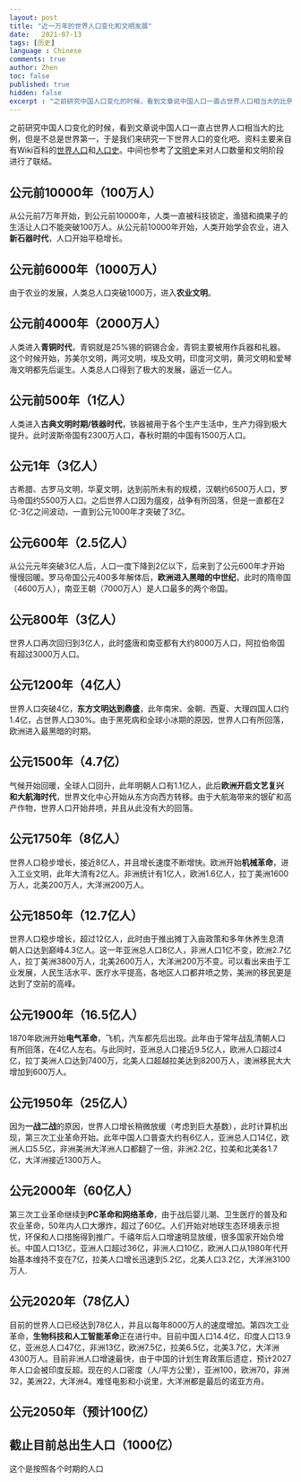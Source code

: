 ```yaml
---
layout: post
title: "近一万年的世界人口变化和文明发展"
date:   2021-07-13
tags: [历史]
language : Chinese
comments: true
author: Zhen
toc: false
published: true
hidden: false
excerpt : "之前研究中国人口变化的时候，看到文章说中国人口一直占世界人口相当大的比例，但是不总是世界第一，于是我们来研究一下世界人口的变化吧。"
---
```

之前研究中国人口变化的时候，看到文章说中国人口一直占世界人口相当大的比例，但是不总是世界第一，于是我们来研究一下世界人口的变化吧。资料主要来自有Wiki百科的[世界人口](https://zh.wikipedia.org/wiki/%E4%B8%96%E7%95%8C%E4%BA%BA%E5%8F%A3)和[人口史](https://zh.m.wikipedia.org/wiki/%E4%BA%BA%E5%8F%A3%E5%8F%B2)。中间也参考了[文明史](https://zh.wikipedia.org/wiki/%E6%96%87%E6%98%8E)来对人口数量和文明阶段进行了联结。

## 公元前10000年（100万人）
从公元前7万年开始，到公元前10000年，人类一直被科技锁定，渔猎和摘果子的生活让人口不能突破100万人。从公元前10000年开始，人类开始学会农业，进入**新石器时代**，人口开始平稳增长。

## 公元前6000年（1000万人）
由于农业的发展，人类总人口突破1000万，进入**农业文明**。

## 公元前4000年（2000万人）
人类进入**青铜时代**，青铜就是25%锡的铜锡合金，青铜主要被用作兵器和礼器。这个时候开始，苏美尔文明，两河文明，埃及文明，印度河文明，黄河文明和爱琴海文明都先后诞生。人类总人口得到了极大的发展，逼近一亿人。

## 公元前500年（1亿人）
人类进入**古典文明时期/铁器时代**，铁器被用于各个生产生活中，生产力得到极大提升。此时波斯帝国有2300万人口，春秋时期的中国有1500万人口。

## 公元1年（3亿人）
古希腊、古罗马文明，华夏文明，达到前所未有的规模，汉朝约6500万人口，罗马帝国约5500万人口。之后世界人口因为瘟疫，战争有所回落，但是一直都在2亿-3亿之间波动，一直到公元1000年才突破了3亿。

## 公元600年（2.5亿人）
从公元元年突破3亿人后，人口一度下降到2亿以下，后来到了公元600年才开始慢慢回暖。罗马帝国公元400多年解体后，**欧洲进入黑暗的中世纪**，此时的隋帝国（4600万人），南亚王朝（7000万人）是人口最多的两个帝国。

## 公元800年（3亿人）
世界人口再次回归到3亿人，此时盛唐和南亚都有大约8000万人口，阿拉伯帝国有超过3000万人口。

## 公元1200年（4亿人）
世界人口突破4亿，**东方文明达到鼎盛**，此年南宋、金朝、西夏、大理四国人口约1.4亿，占世界人口30%。由于黑死病和全球小冰期的原因，世界人口有所回落，欧洲进入最黑暗的时期。

## 公元1500年（4.7亿）
气候开始回暖，全球人口回升，此年明朝人口有1.1亿人，此后**欧洲开启文艺复兴和大航海时代**，世界文化中心开始从东方向西方转移。由于大航海带来的银矿和高产作物，世界人口开始井喷，并且从此没有大的回落。

## 公元1750年（8亿人）
世界人口稳步增长，接近8亿人，并且增长速度不断增快。欧洲开始**机械革命**，进入工业文明，此年大清有2亿人。非洲统计有1亿人，欧洲1.6亿人，拉丁美洲1600万人，北美200万人，大洋洲200万人。

## 公元1850年（12.7亿人）
世界人口稳步增长，超过12亿人，此时由于推出摊丁入亩政策和多年休养生息清朝人口达到巅峰4.3亿人。这一年亚洲总人口8亿人，非洲人口1亿不变，欧洲2.7亿人，拉丁美洲3800万人，北美2600万人，大洋洲200万不变。可以看出来由于工业发展，人民生活水平、医疗水平提高，各地区人口都井喷之势，美洲的移民更是达到了空前的高峰。

## 公元1900年（16.5亿人）
1870年欧洲开始**电气革命**，飞机，汽车都先后出现。此年由于常年战乱清朝人口有所回落，在4亿人左右。与此同时，亚洲总人口接近9.5亿人，欧洲人口超过4亿，拉丁美洲人口达到7400万，北美人口超越拉美达到8200万人，澳洲移民大大增加到600万人。

## 公元1950年（25亿人）
因为**一战二战**的原因，世界人口增长稍微放缓（考虑到巨大基数），此时计算机出现，第三次工业革命开始。此年中国人口普查大约有6亿人，亚洲总人口14亿，欧洲人口5.5亿，非洲美洲大洋洲人口都翻了一倍，非洲2.2亿，拉美和北美各1.7亿，大洋洲接近1300万人。

## 公元2000年（60亿人）
第三次工业革命继续到**PC革命和网络革命**，由于战后婴儿潮、卫生医疗的普及和农业革命，50年内人口大爆炸，超过了60亿。人们开始对地球生态环境表示担忧，环保和人口措施得到推广。千禧年后人口增速明显放缓，很多国家开始负增长。中国人口13亿，亚洲人口超过36亿，非洲人口10亿，欧洲人口从1980年代开始基本维持不变在7亿，拉美人口增长迅速到5.2亿，北美人口3.2亿，大洋洲3100万人.

## 公元2020年（78亿人）
目前的世界人口已经达到78亿人，并且以每年8000万人的速度增加。第四次工业革命，**生物科技和人工智能革命**正在进行中。目前中国人口14.4亿，印度人口13.9亿，亚洲总人口47亿，非洲13亿，欧洲7.5亿，拉美6.5亿，北美3.7亿，大洋洲4300万人。目前非洲人口增速最快，由于中国的计划生育政策后遗症，预计2027年人口会被印度反超。现在的人口密度（人/平方公里），亚洲100，欧洲70，非洲32，美洲22，大洋洲4。难怪电影和小说里，大洋洲都是最后的诺亚方舟。

## 公元2050年（预计100亿）

## 截止目前总出生人口（1000亿）
这个是按照各个时期的人口
<!--stackedit_data:
eyJoaXN0b3J5IjpbNDI5Nzg4MzM3LC02OTQ0NTYzMzIsLTkyNz
IyNDQyMywtMTY1NDg5MTc2OCwxOTk0NDY3NjYxLDEzNTgxNTM0
NjUsMTI5Nzc0MzU2NiwxNzI1MTY3MCwxNDQ1NzE2ODE5XX0=
-->